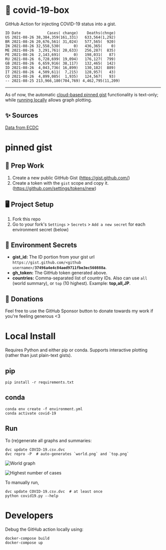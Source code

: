 # 🏥 covid-19-box

GitHub Action for injecting COVID-19 status into a gist.

```
ID Date            Cases( change)    Deaths(chnge)
US 2021-08-26 38,384,359(161,331)   633,564(1,292)
BR 2021-08-26 20,676,561( 31,024)   577,565(  920)
IN 2021-08-26 32,558,530(      0)   436,365(    0)
ME 2021-08-26  3,291,761( 20,633)   256,287(  835)
PE 2021-08-26  2,143,691(      0)   198,031(   87)
RU 2021-08-26  6,728,699( 19,094)   176,127(  799)
GB 2021-08-26  6,659,916( 38,117)   132,465(  142)
ID 2021-08-26  4,043,736( 16,899)   130,182(  889)
IT 2021-08-26  4,509,611(  7,215)   128,957(   43)
CO 2021-08-26  4,899,085(  1,935)   124,567(   93)
-- 2021-08-25 213,966,180(704,769) 4,462,795(11,209)
```

---

As of now, the automatic [cloud-based pinned gist](#pinned-gist) functionality is text-only;
while [running locally](#local-install) allows graph plotting.

## ✨ Sources

[Data from ECDC](https://www.ecdc.europa.eu/en/publications-data/download-todays-data-geographic-distribution-covid-19-cases-worldwide)

# pinned gist

## 🎒 Prep Work
1. Create a new public GitHub Gist (https://gist.github.com/)
1. Create a token with the `gist` scope and copy it. (https://github.com/settings/tokens/new)

## 🖥 Project Setup
1. Fork this repo
1. Go to your fork's `Settings` > `Secrets` > `Add a new secret` for each environment secret (below)

## 🤫 Environment Secrets
- **gist_id:** The ID portion from your gist url `https://gist.github.com/<github username>/`**`37496a4e4c84aed9711fbe3ec560888a`**.
- **gh_token:** The GitHub token generated above.
- **countries:** Comma-separated list of country IDs. Also can use `all` (world summary), or `top` (10 highest). Example: **top,all,JP**.

## 💸 Donations

Feel free to use the GitHub Sponsor button to donate towards my work if you're feeling generous <3

# Local Install

Requires Python and either pip or conda. Supports interactive plotting (rather than just plain-text gists).

## pip

```
pip install -r requirements.txt
```

## conda

```
conda env create -f environment.yml
conda activate covid-19
```

## Run

To (re)generate all graphs and summaries:

```
dvc update COVID-19.csv.dvc
dvc repro -P  # auto-generates `world.png` and `top.png`
```

![World graph](world.png)

![Highest number of cases](top.png)

To manually run,

```
dvc update COVID-19.csv.dvc  # at least once
python covid19.py --help
```

# Developers

Debug the GitHub action locally using:

```
docker-compose build
docker-compose up
```
